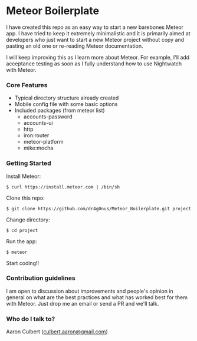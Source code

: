 # Meteor Boilerplate #

I have created this repo as an easy way to start a new barebones Meteor app. I have tried to keep it extremely minimalistic and it is primarily aimed at developers who just want to start a new Meteor project without copy and pasting an old one or re-reading Meteor documentation.

I will keep improving this as I learn more about Meteor. For example, I'll add acceptance testing as soon as I fully understand how to use Nightwatch with Meteor.

### Core Features ###

* Typical directory structure already created
* Mobile config file with some basic options
* Included packages (from meteor list)
    * accounts-password
    * accounts-ui
    * http
    * iron:router
    * meteor-platform
    * mike:mocha

### Getting Started ###

Install Meteor:

```
$ curl https://install.meteor.com | /bin/sh

```

Clone this repo:

```
$ git clone https://github.com/dr4g0nus/Meteor_Boilerplate.git project
```

Change directory:

```
$ cd project
```

Run the app:

```
$ meteor
```

Start coding!!

### Contribution guidelines ###

I am open to discussion about improvements and people's opinion in general on what are the best practices and what has worked best for them with Meteor. Just drop me an email or send a PR and we'll talk.

### Who do I talk to? ###

Aaron Culbert (culbert.aaron@gmail.com)
